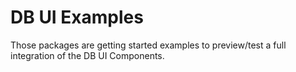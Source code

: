 # DB UI Examples

Those packages are getting started examples to preview/test a full integration of the DB UI Components.

